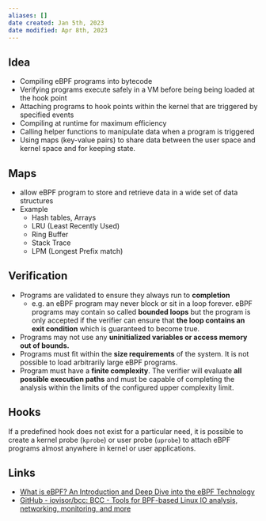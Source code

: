 ```yaml
---
aliases: []
date created: Jan 5th, 2023
date modified: Apr 8th, 2023
---
```


## Idea
- Compiling eBPF programs into bytecode
- Verifying programs execute safely in a VM before being being loaded at the hook point
- Attaching programs to hook points within the kernel that are triggered by specified events
- Compiling at runtime for maximum efficiency
- Calling helper functions to manipulate data when a program is triggered
- Using maps (key-value pairs) to share data between the user space and kernel space and for keeping state.

## Maps
- allow eBPF program to store and retrieve data in a wide set of data structures
- Example
	- Hash tables, Arrays
	- LRU (Least Recently Used)
	- Ring Buffer
	- Stack Trace
	- LPM (Longest Prefix match)

## Verification
- Programs are validated to ensure they always run to **completion**
	- e.g. an eBPF program may never block or sit in a loop forever. eBPF programs may contain so called **bounded loops** but the program is only accepted if the verifier can ensure that **the loop contains an exit condition** which is guaranteed to become true.
- Programs may not use any **uninitialized variables or access memory out of bounds.**
- Programs must fit within the **size requirements** of the system. It is not possible to load arbitrarily large eBPF programs.
- Program must have a **finite complexity**. The verifier will evaluate **all possible execution paths** and must be capable of completing the analysis within the limits of the configured upper complexity limit.

## Hooks
If a predefined hook does not exist for a particular need, it is possible to create a kernel probe (`kprobe`) or user probe (`uprobe`) to attach eBPF programs almost anywhere in kernel or user applications.

## Links
- [What is eBPF? An Introduction and Deep Dive into the eBPF Technology](https://ebpf.io/what-is-ebpf/)
- [GitHub - iovisor/bcc: BCC - Tools for BPF-based Linux IO analysis, networking, monitoring, and more](https://github.com/iovisor/bcc)